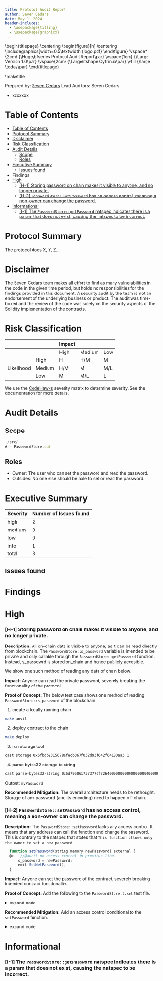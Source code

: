 ```yaml
---
title: Protocol Audit Report
author: Seven Cedars
date: May 1, 2024
header-includes:
  - \usepackage{titling}
  - \usepackage{graphicx}
---
```


\begin{titlepage}
    \centering
    \begin{figure}[h]
        \centering
        \includegraphics[width=0.5\textwidth]{logo.pdf} 
    \end{figure}
    \vspace*{2cm}
    {\Huge\bfseries Protocol Audit Report\par}
    \vspace{1cm}
    {\Large Version 1.0\par}
    \vspace{2cm}
    {\Large\itshape Cyfrin.io\par}
    \vfill
    {\large \today\par}
\end{titlepage}

\maketitle

<!-- Your report starts here! -->

Prepared by: [Seven Cedars](https://cyfrin.io)
Lead Auditors: Seven Cedars
- xxxxxxx

# Table of Contents
- [Table of Contents](#table-of-contents)
- [Protocol Summary](#protocol-summary)
- [Disclaimer](#disclaimer)
- [Risk Classification](#risk-classification)
- [Audit Details](#audit-details)
  - [Scope](#scope)
  - [Roles](#roles)
- [Executive Summary](#executive-summary)
  - [Issues found](#issues-found)
- [Findings](#findings)
- [High](#high)
    - [\[H-1\] Storing password on chain makes it visible to anyone, and no longer private.](#h-1-storing-password-on-chain-makes-it-visible-to-anyone-and-no-longer-private)
    - [\[H-2\] `PasswordStore::setPassword` has no access control, meaning a non-owner can change the password.](#h-2-passwordstoresetpassword-has-no-access-control-meaning-a-non-owner-can-change-the-password)
- [Informational](#informational)
    - [\[I-1\] The `PasswordStore::getPassword` natspec indicates there is a param that does not exist, causing the natspec to be incorrect.](#i-1-the-passwordstoregetpassword-natspec-indicates-there-is-a-param-that-does-not-exist-causing-the-natspec-to-be-incorrect)

# Protocol Summary

The protocol does X, Y, Z... 

# Disclaimer

The Seven Cedars team makes all effort to find as many vulnerabilities in the code in the given time period, but holds no responsibilities for the findings provided in this document. A security audit by the team is not an endorsement of the underlying business or product. The audit was time-boxed and the review of the code was solely on the security aspects of the Solidity implementation of the contracts.

# Risk Classification

|            |        | Impact |        |     |
| ---------- | ------ | ------ | ------ | --- |
|            |        | High   | Medium | Low |
|            | High   | H      | H/M    | M   |
| Likelihood | Medium | H/M    | M      | M/L |
|            | Low    | M      | M/L    | L   |

We use the [CodeHawks](https://docs.codehawks.com/hawks-auditors/how-to-evaluate-a-finding-severity) severity matrix to determine severity. See the documentation for more details.

# Audit Details 

## Scope 
```javascript
./src/
#-- PasswordStore.sol
```

## Roles
- Owner: The user who can set the password and read the password.
- Outsides: No one else should be able to set or read the password.

# Executive Summary

| Severity | Number of Issues found |
| -------- | ---------------------- |
| high     | 2                      |
| medium   | 0                      |
| low      | 0                      |
| info     | 1                      |
| total    | 3                      |


## Issues found
# Findings
# High
### [H-1] Storing password on chain makes it visible to anyone, and no longer private. 

**Description:** All on-chain data is visible to anyone, as it can be read directly from blockchain. The `PasswordStore::s_password` variable is intended to be private and only callable through the `PasswordStore::getPassword` function. Instead, s_passowrd is stored on_chain and hence publicly accesible. 

We show one such method of reading any data of chain below. 

**Impact:** Anyone can read the private password, severely breaking the functionality of the protocol. 

**Proof of Concept:**
The below test case shows one method of reading `PasswordStore::s_password` of the blockchain. 

1. create a locally running chain 
```bash 
make anvil
```

2. deploy contract to the chain
```bash
make deploy
```

3. run storage tool 
```bash
cast storage 0x5fbdb2315678afecb367f032d93f642f64180aa3 1
```

4. parse bytes32 storage to string
```bash
cast parse-bytes32-string 0x6d7950617373776f726400000000000000000000000000000000000000000014
```

Output: `myPassword`

**Recommended Mitigation:** 
The overall architecture needs to be rethought. Storage of any password (and its encoding) need to happen off-chain. 


### [H-2] `PasswordStore::setPassword` has no access control, meaning a non-owner can change the password. 

**Description:** 
The `PasswordStore::setPassword` lacks any access control. It means that any address can call the function and change the password. This is contrary to the natspec that states that `This function allows only the owner to set a new password`. 

```javascript
  function setPassword(string memory newPassword) external {
  @>   //@audit no access control in previous line. 
      s_password = newPassword;
      emit SetNetPassword();
  }
```

**Impact:** Anyone can set the password of the contract, severely breaking intended contract functionality. 

**Proof of Concept:** Add the following to the `PasswordStore.t.sol` test file. 

<details>
<summary> expand code </summary>

```javascript 
  function test_anyone_can_set_password(address randomAddress) public { 
      vm.assume(randomAddress != owner); 
      vm.prank(randomAddress);
      string memory expectedPassword = "myNewPassword"; 

      passwordStore.setPassword(expectedPassword); 

      vm.prank(owner); 
      string memory actualPassword = passwordStore.getPassword(); 
      assertEq(actualPassword, expectedPassword); 
  }
```
</details>


**Recommended Mitigation:** Add an access control conditional to the `setPassword` function. 

<details>
<summary> expand code </summary>

```javascript 
  if (msg.sender != s_owner) {
    revert PasswordStore_NotOwner(); 
  }
```
</details>

# Informational

### [I-1] The `PasswordStore::getPassword` natspec indicates there is a param that does not exist, causing the natspec to be incorrect.
 